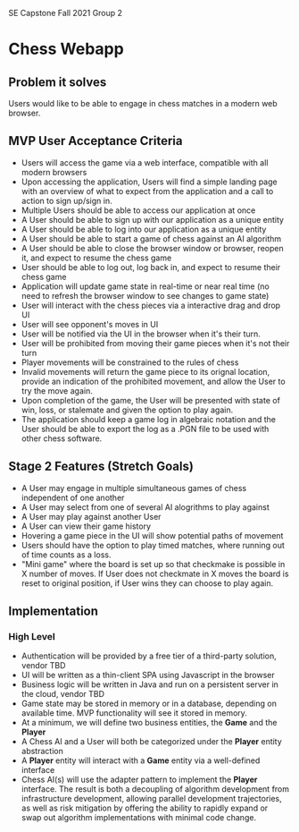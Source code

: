 SE Capstone Fall 2021 Group 2

# Chess Webapp

## Problem it solves

Users would like to be able to engage in chess matches in a modern web browser.

## MVP User Acceptance Criteria

- Users will access the game via a web interface, compatible with all modern browsers
- Upon accessing the application, Users will find a simple landing page with an overview of what to expect from the application and a call to action to sign up/sign in.
- Multiple Users should be able to access our application at once
- A User should be able to sign up with our application as a unique entity
- A User should be able to log into our application as a unique entity
- A User should be able to start a game of chess against an AI algorithm
- A User should be able to close the browser window or browser, reopen it, and expect to resume the chess game
- User should be able to log out, log back in, and expect to resume their chess game
- Application will update game state in real-time or near real time (no need to refresh the browser window to see changes to game state)
- User will interact with the chess pieces via a interactive drag and drop UI
- User will see opponent's moves in UI
- User will be notified via the UI in the browser when it's their turn.
- User will be prohibited from moving their game pieces when it's not their turn
- Player movements will be constrained to the rules of chess
- Invalid movements will return the game piece to its orignal location, provide an indication of the prohibited movement, and allow the User to try the move again.
- Upon completion of the game, the User will be presented with state of win, loss, or stalemate and given the option to play again.
- The application should keep a game log in algebraic notation and the User should be able to export the log as a .PGN file to be used with other chess software.

## Stage 2 Features (Stretch Goals)

- A User may engage in multiple simultaneous games of chess independent of one another
- A User may select from one of several AI alogrithms to play against
- A User may play against another User
- A User can view their game history
- Hovering a game piece in the UI will show potential paths of movement
- Users should have the option to play timed matches, where running out of time counts as a loss.
- "Mini game" where the board is set up so that checkmake is possible in X number of moves. If User does not checkmate in X moves the board is reset to original position, if User wins they can choose to play again.

## Implementation

### High Level

- Authentication will be provided by a free tier of a third-party solution, vendor TBD
- UI will be written as a thin-client SPA using Javascript in the browser
- Business logic will be written in Java and run on a persistent server in the cloud, vendor TBD
- Game state may be stored in memory or in a database, depending on available time. MVP functionality will see it stored in memory.
- At a minimum, we will define two business entities, the **Game** and the **Player**
- A Chess AI and a User will both be categorized under the **Player** entity abstraction
- A **Player** entity will interact with a **Game** entity via a well-defined interface
- Chess AI(s) will use the adapter pattern to implement the **Player** interface. The result is both a decoupling of algorithm development from infrastructure development, allowing parallel development trajectories, as well as risk mitigation by offering the ability to rapidly expand or swap out algorithm implementations with minimal code change.
